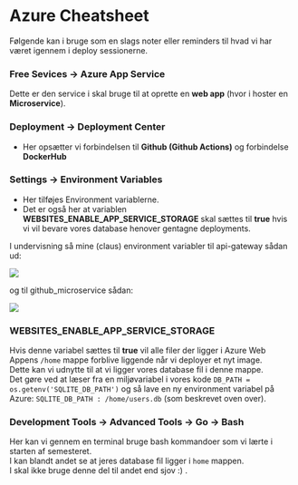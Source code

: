 # Azure Cheatsheet
Følgende kan i bruge som en slags noter eller reminders til hvad vi har været igennem i deploy sessionerne.

### Free Sevices -> Azure App Service
Dette er den service i skal bruge til at oprette en **web app** (hvor i hoster en **Microservice**).        

### Deployment -> Deployment Center
* Her opsætter vi forbindelsen til **Github (Github Actions)** og forbindelse **DockerHub**

### Settings -> Environment Variables
* Her tilføjes Environment variablerne. 
* Det er også her at variablen **WEBSITES_ENABLE_APP_SERVICE_STORAGE** skal sættes til **true** hvis vi vil bevare vores database henover gentagne deployments.

I undervisning så mine (claus) environment variabler til api-gateway sådan ud:

![](../_static/img/env.png)

og til github_microservice sådan:

![](../_static/img/env2.png)

### WEBSITES_ENABLE_APP_SERVICE_STORAGE
Hvis denne variabel sættes til **true** vil alle filer der ligger i Azure Web Appens `/home` mappe forblive liggende når vi deployer et nyt image.    
Dette kan vi udnytte til at vi ligger vores database fil i denne mappe.    
Det gøre ved at læser fra en miljøvariabel i vores kode `DB_PATH = os.getenv('SQLITE_DB_PATH')` og så lave en ny environment variabel på Azure: `SQLITE_DB_PATH : /home/users.db` (som beskrevet oven over). 


### Development Tools -> Advanced Tools -> Go -> Bash
Her kan vi gennem en terminal bruge bash kommandoer som vi lærte i starten af semesteret.    
I kan blandt andet se at jeres database fil ligger i `home` mappen.    
I skal ikke bruge denne del til andet end sjov :) .   


